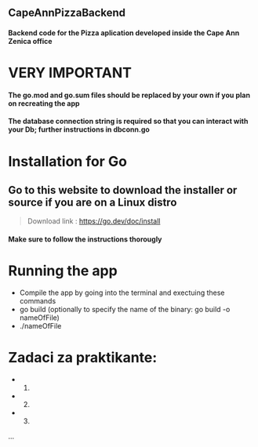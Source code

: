 ## CapeAnnPizzaBackend

#### Backend code for the Pizza aplication developed inside the Cape Ann Zenica office

# VERY IMPORTANT
#### The go.mod and go.sum files should be replaced by your own if you plan on recreating the app
#### The database connection string is required so that you can interact with your Db; further instructions in dbconn.go

# Installation for Go
## Go to this website to download the installer or source if you are on a Linux distro
> Download link : https://go.dev/doc/install
#### Make sure to follow the instructions thorougly

# Running the app
- Compile the app by going into the terminal and exectuing these commands
- go build (optionally to specify the name of the binary: go build -o nameOfFile)
- ./nameOfFile

# Zadaci za praktikante:
- 1.
- 2.
- 3.
...
